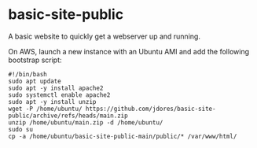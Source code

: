 # basic-site-public

A basic website to quickly get a webserver up and running.

On AWS, launch a new instance with an Ubuntu AMI and add the following bootstrap script:

```
#!/bin/bash
sudo apt update
sudo apt -y install apache2
sudo systemctl enable apache2
sudo apt -y install unzip
wget -P /home/ubuntu/ https://github.com/jdores/basic-site-public/archive/refs/heads/main.zip
unzip /home/ubuntu/main.zip -d /home/ubuntu/
sudo su
cp -a /home/ubuntu/basic-site-public-main/public/* /var/www/html/
```
